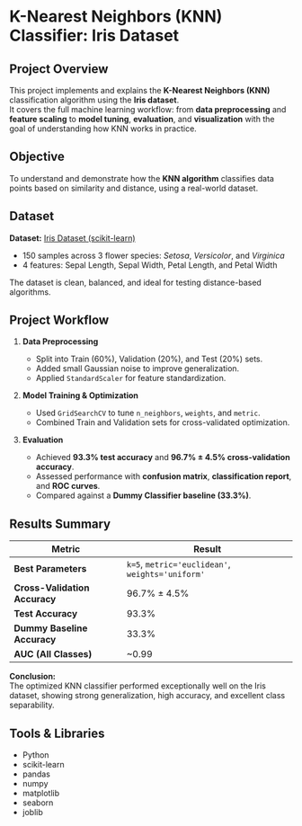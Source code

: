 # K-Nearest Neighbors (KNN) Classifier: Iris Dataset

## Project Overview
This project implements and explains the **K-Nearest Neighbors (KNN)** classification algorithm using the **Iris dataset**.  
It covers the full machine learning workflow: from **data preprocessing** and **feature scaling** to **model tuning**, **evaluation**, and **visualization** with the goal of understanding how KNN works in practice.



## Objective
To understand and demonstrate how the **KNN algorithm** classifies data points based on similarity and distance, using a real-world dataset.



## Dataset
**Dataset:** [Iris Dataset (scikit-learn)](https://scikit-learn.org/stable/auto_examples/datasets/plot_iris_dataset.html)  
- 150 samples across 3 flower species: *Setosa*, *Versicolor*, and *Virginica*  
- 4 features: Sepal Length, Sepal Width, Petal Length, and Petal Width  

The dataset is clean, balanced, and ideal for testing distance-based algorithms.



## Project Workflow
1. **Data Preprocessing**  
   - Split into Train (60%), Validation (20%), and Test (20%) sets.  
   - Added small Gaussian noise to improve generalization.  
   - Applied `StandardScaler` for feature standardization.  

2. **Model Training & Optimization**  
   - Used `GridSearchCV` to tune `n_neighbors`, `weights`, and `metric`.  
   - Combined Train and Validation sets for cross-validated optimization.  

3. **Evaluation**  
   - Achieved **93.3% test accuracy** and **96.7% ± 4.5% cross-validation accuracy**.  
   - Assessed performance with **confusion matrix**, **classification report**, and **ROC curves**.  
   - Compared against a **Dummy Classifier baseline (33.3%)**.  



## Results Summary

| Metric | Result |
|--------|---------|
| **Best Parameters** | `k=5`, `metric='euclidean'`, `weights='uniform'` |
| **Cross-Validation Accuracy** | 96.7% ± 4.5% |
| **Test Accuracy** | 93.3% |
| **Dummy Baseline Accuracy** | 33.3% |
| **AUC (All Classes)** | ~0.99 |

**Conclusion:**  
The optimized KNN classifier performed exceptionally well on the Iris dataset, showing strong generalization, high accuracy, and excellent class separability.



## Tools & Libraries
- Python  
- scikit-learn  
- pandas  
- numpy  
- matplotlib  
- seaborn  
- joblib  



